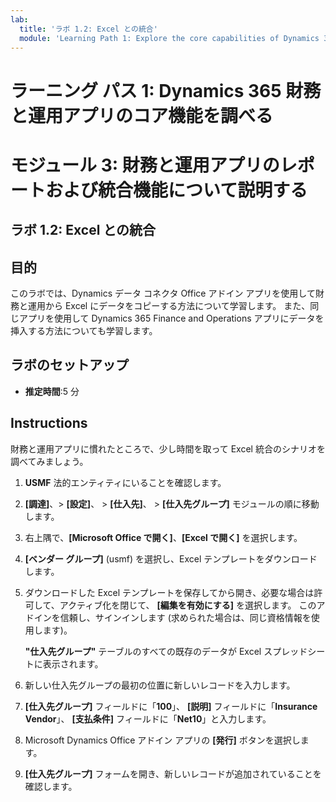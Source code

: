 ```yaml
---
lab:
  title: 'ラボ 1.2: Excel との統合'
  module: 'Learning Path 1: Explore the core capabilities of Dynamics 365 finance and operations apps'
---
```

# ラーニング パス 1: Dynamics 365 財務と運用アプリのコア機能を調べる
# モジュール 3: 財務と運用アプリのレポートおよび統合機能について説明する

## ラボ 1.2: Excel との統合

## 目的

このラボでは、Dynamics データ コネクタ Office アドイン アプリを使用して財務と運用から Excel にデータをコピーする方法について学習します。 また、同じアプリを使用して Dynamics 365 Finance and Operations アプリにデータを挿入する方法についても学習します。 

## ラボのセットアップ

   - **推定時間**:5 分

## Instructions

財務と運用アプリに慣れたところで、少し時間を取って Excel 統合のシナリオを調べてみましょう。

1.  **USMF** 法的エンティティにいることを確認します。

2.  **[調達]**、> **[設定]**、 > **[仕入先]**、 > **[仕入先グループ]** モジュールの順に移動します。

3.  右上隅で、**[Microsoft Office で開く]**、**[Excel で開く]** を選択します。

4.  **[ベンダー グループ]** (usmf) を選択し、Excel テンプレートをダウンロードします。

5.  ダウンロードした Excel テンプレートを保存してから開き、必要な場合は許可して、アクティブ化を閉じて、 **[編集を有効にする]** を選択します。 このアドインを信頼し、サインインします (求められた場合は、同じ資格情報を使用します)。

    **"仕入先グループ"** テーブルのすべての既存のデータが Excel スプレッドシートに表示されます。

6.  新しい仕入先グループの最初の位置に新しいレコードを入力します。

7.  **[仕入先グループ]** フィールドに「**100**」、 **[説明]** フィールドに「**Insurance Vendor**」、 **[支払条件]** フィールドに「**Net10**」と入力します。

8.  Microsoft Dynamics Office アドイン アプリの **[発行]** ボタンを選択します。

9.  **[仕入先グループ]** フォームを開き、新しいレコードが追加されていることを確認します。

